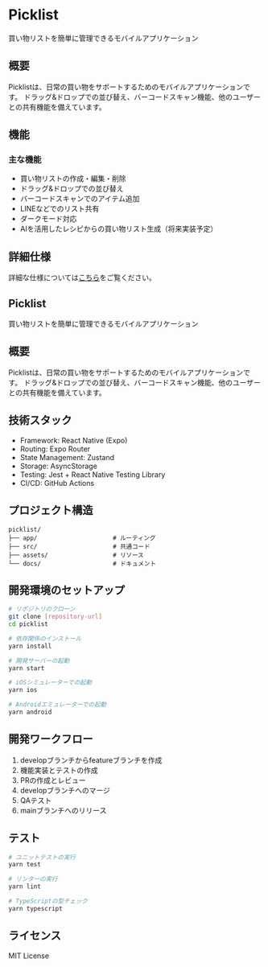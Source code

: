 # Picklist

買い物リストを簡単に管理できるモバイルアプリケーション

## 概要

Picklistは、日常の買い物をサポートするためのモバイルアプリケーションです。
ドラッグ&ドロップでの並び替え、バーコードスキャン機能、他のユーザーとの共有機能を備えています。

## 機能

### 主な機能
- 買い物リストの作成・編集・削除
- ドラッグ&ドロップでの並び替え
- バーコードスキャンでのアイテム追加
- LINEなどでのリスト共有
- ダークモード対応
- AIを活用したレシピからの買い物リスト生成（将来実装予定）

## 詳細仕様
詳細な仕様については[こちら](docs/SPECIFICATIONS.md)をご覧ください。

## Picklist

買い物リストを簡単に管理できるモバイルアプリケーション

## 概要

Picklistは、日常の買い物をサポートするためのモバイルアプリケーションです。
ドラッグ&ドロップでの並び替え、バーコードスキャン機能、他のユーザーとの共有機能を備えています。

## 技術スタック

- Framework: React Native (Expo)
- Routing: Expo Router
- State Management: Zustand
- Storage: AsyncStorage
- Testing: Jest + React Native Testing Library
- CI/CD: GitHub Actions

## プロジェクト構造

```
picklist/
├── app/                     # ルーティング
├── src/                     # 共通コード
├── assets/                  # リソース
└── docs/                    # ドキュメント
```

## 開発環境のセットアップ

```bash
# リポジトリのクローン
git clone [repository-url]
cd picklist

# 依存関係のインストール
yarn install

# 開発サーバーの起動
yarn start

# iOSシミュレーターでの起動
yarn ios

# Androidエミュレーターでの起動
yarn android
```

## 開発ワークフロー

1. developブランチからfeatureブランチを作成
2. 機能実装とテストの作成
3. PRの作成とレビュー
4. developブランチへのマージ
5. QAテスト
6. mainブランチへのリリース

## テスト

```bash
# ユニットテストの実行
yarn test

# リンターの実行
yarn lint

# TypeScriptの型チェック
yarn typescript
```

## ライセンス

MIT License